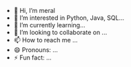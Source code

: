 - 👋 Hi, I’m meral
- 👀 I’m interested in Python, Java, SQL...
- 🌱 I’m currently learning...
- 💞️ I’m looking to collaborate on ...
- 📫 How to reach me ...
- 😄 Pronouns: ...
- ⚡ Fun fact: ...

<!---
datamer24/datamer24 is a ✨ special ✨ repository because its `README.md` (this file) appears on your GitHub profile.
You can click the Preview link to take a look at your changes.
--->
